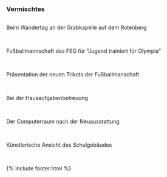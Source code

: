 ---
---

<h3>
  Vermischtes
</h3>
<div id="links">
  <div class="row">
    <div class="col-lg-4">
      <a href="http://www.feg-stuttgart.de/bilder/galerie/vermischt/high/a1.jpg" title="Wandertag auf dem Rotenberg" data-gallery>
        <script type="text/javascript" charset="utf-8">
          createimage(localStorage.getItem('Galerie-Vermischtes-1', 'Wandertag auf dem Rotenberg', 'Galerie-Vermischtes-1');
        </script>
        <img class="img-thumbnail gallery" src="" alt='' id="Galerie-Vermischtes-1" />
      </a>
      <p>
        Beim Wandertag an der Grabkapelle auf dem Rotenberg
      </p>
      <br/>
    </div>
    <div class="col-lg-4">
      <a href="http://www.feg-stuttgart.de/bilder/galerie/vermischt/high/a2.jpg" title="Fußballmannschaft des FEG" data-gallery>
        <script type="text/javascript" charset="utf-8">
          createimage(localStorage.getItem('Galerie-Vermischtes-2', 'Wandertag auf dem Rotenberg', 'Galerie-Vermischtes-2');
        </script>
        <img class="img-thumbnail gallery" src="" alt='' id="Galerie-Vermischtes-2" />
      </a>
      <p>
        Fußballmannschaft des FEG für "Jugend trainiert für Olympia"
      </p>
      <br/>
    </div>
    <div class="col-lg-4">
      <a href="http://www.feg-stuttgart.de/bilder/galerie/vermischt/high/a3.jpg" title="Präsentation der neuen Trikots" data-gallery>
        <script type="text/javascript" charset="utf-8">
          createimage(localStorage.getItem('Galerie-Vermischtes-3', 'Wandertag auf dem Rotenberg', 'Galerie-Vermischtes-3');
        </script>
        <img class="img-thumbnail gallery" src="" alt='' id="Galerie-Vermischtes-3" />
      </a>
      <p>
        Präsentation der neuen Trikots der Fußballmanschaft
      </p>
      <br/>
    </div>
    <div class="col-lg-4">
      <a href="http://www.feg-stuttgart.de/bilder/galerie/vermischt/high/a4.jpg" title="Hausaufgabenbetreuung" data-gallery>
        <script type="text/javascript" charset="utf-8">
          createimage(localStorage.getItem('Galerie-Vermischtes-4', 'Wandertag auf dem Rotenberg', 'Galerie-Vermischtes-4');
        </script>
        <img class="img-thumbnail gallery" src="" alt='' id="Galerie-Vermischtes-4" />
      </a>
      <p>
        Bei der Hausaufgabenbetreuung
      </p>
      <br/>
    </div>
    <div class="col-lg-4">
      <a href="http://www.feg-stuttgart.de/bilder/galerie/vermischt/high/a5.jpg" title="Der Computerraum nach der Neuausstattung" data-gallery>
        <script type="text/javascript" charset="utf-8">
          createimage(localStorage.getItem('Galerie-Vermischtes-5', 'Wandertag auf dem Rotenberg', 'Galerie-Vermischtes-5');
        </script>
        <img class="img-thumbnail gallery" src="" alt='' id="Galerie-Vermischtes-5" />
      </a>
      <p>
        Der Computerraum nach der Neuausstattung
      </p>
      <br/>
    </div>
    <div class="col-lg-4">
      <a href="http://www.feg-stuttgart.de/bilder/galerie/vermischt/high/a6.jpg" title="Künstlerische Ansicht des Schulgebäudes" data-gallery>
        <script type="text/javascript" charset="utf-8">
          createimage(localStorage.getItem('Galerie-Vermischtes-6', 'Wandertag auf dem Rotenberg', 'Galerie-Vermischtes-6');
        </script>
        <img class="img-thumbnail gallery" src="" alt='' id="Galerie-Vermischtes-6" />
      </a>
      <p>
        Künstlerische Ansicht des Schulgebäudes
      </p>
      <br/>
    </div>
  </div>
</div>

{% include footer.html %}
